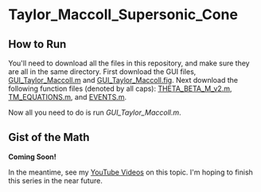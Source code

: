 # Taylor_Maccoll_Supersonic_Cone

## How to Run

You'll need to download all the files in this repository, and make sure they are all in the same directory.  First download the GUI files, [GUI_Taylor_Maccoll.m](GUI_Taylor_Maccoll.m) and [GUI_Taylor_Maccoll.fig](GUI_Taylor_Maccoll.fig).  Next download the following function files (denoted by all caps): [THETA_BETA_M_v2.m](THETA_BETA_M_v2.m), [TM_EQUATIONS.m](TM_EQUATIONS.m), and [EVENTS.m](EVENTS.m).

Now all you need to do is run *GUI_Taylor_Maccoll.m*.

## Gist of the Math

**Coming Soon!**  

In the meantime, see my [YouTube Videos](https://www.youtube.com/playlist?list=PLxT-itJ3HGuWfyi0tQHCGaVVeRpqZmapN) on this topic.  I'm hoping to finish this series in the near future.
